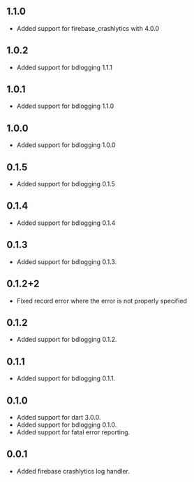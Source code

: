 ## 1.1.0

* Added support for firebase_crashlytics with 4.0.0

## 1.0.2

* Added support for bdlogging 1.1.1

## 1.0.1

* Added support for bdlogging 1.1.0

## 1.0.0

* Added support for bdlogging 1.0.0

## 0.1.5

* Added support for bdlogging 0.1.5

## 0.1.4

* Added support for bdlogging 0.1.4

## 0.1.3

* Added support for bdlogging 0.1.3.

## 0.1.2+2

* Fixed record error where the error is not properly specified

## 0.1.2

* Added support for bdlogging 0.1.2.

## 0.1.1

* Added support for bdlogging 0.1.1.

## 0.1.0

* Added support for dart 3.0.0.
* Added support for bdlogging 0.1.0.
* Added support for fatal error reporting.

## 0.0.1

* Added firebase crashlytics log handler.
